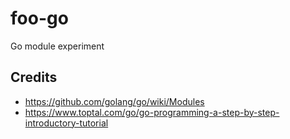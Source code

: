 # foo-go
Go module experiment

## Credits

* https://github.com/golang/go/wiki/Modules
* https://www.toptal.com/go/go-programming-a-step-by-step-introductory-tutorial
